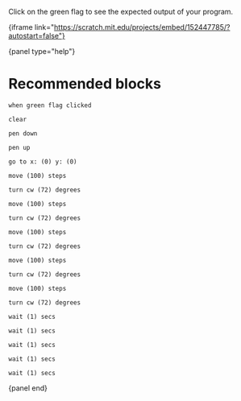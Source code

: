 Click on the green flag to see the expected output of your program.

{iframe link="https://scratch.mit.edu/projects/embed/152447785/?autostart=false"}

{panel type="help"}

# Recommended blocks

<pre><code class="scratch:split:random">when green flag clicked
</code></pre>

<pre><code class="scratch:split:random">clear

pen down

pen up
</code></pre>

<pre><code class="scratch:split:random">go to x: (0) y: (0)

move (100) steps

turn cw (72) degrees

move (100) steps

turn cw (72) degrees

move (100) steps

turn cw (72) degrees

move (100) steps

turn cw (72) degrees

move (100) steps

turn cw (72) degrees
</code></pre>

<pre><code class="scratch:split:random">wait (1) secs

wait (1) secs

wait (1) secs

wait (1) secs

wait (1) secs
</code></pre>

{panel end}